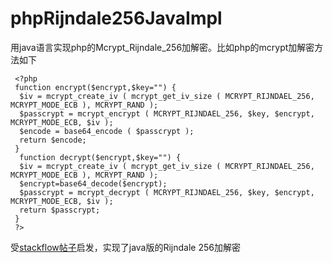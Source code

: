 # phpRijndale256JavaImpl
用java语言实现php的Mcrypt_Rijndale_256加解密。比如php的mcrypt加解密方法如下
```
 <?php 
 function encrypt($encrypt,$key="") {
  $iv = mcrypt_create_iv ( mcrypt_get_iv_size ( MCRYPT_RIJNDAEL_256, MCRYPT_MODE_ECB ), MCRYPT_RAND );
  $passcrypt = mcrypt_encrypt ( MCRYPT_RIJNDAEL_256, $key, $encrypt, MCRYPT_MODE_ECB, $iv );
  $encode = base64_encode ( $passcrypt );
  return $encode;
 }
  function decrypt($encrypt,$key="") {
  $iv = mcrypt_create_iv ( mcrypt_get_iv_size ( MCRYPT_RIJNDAEL_256, MCRYPT_MODE_ECB ), MCRYPT_RAND );
  $encrypt=base64_decode($encrypt);
  $passcrypt = mcrypt_decrypt ( MCRYPT_RIJNDAEL_256, $key, $encrypt, MCRYPT_MODE_ECB, $iv );
  return $passcrypt;
 }
 ?>
```
受[stackflow帖子](https://stackoverflow.com/questions/18101545/encryption-in-android-equivalent-to-phps-mcrypt-rijndael-256/18114859#18114859)启发，实现了java版的Rijndale 256加解密
